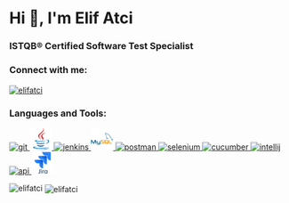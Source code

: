 <h1 align="left">Hi 👋, I'm Elif Atci</h1>
<h3 align="left">ISTQB® Certified Software Test Specialist</h3>

<h3 align="left">Connect with me:</h3>
<p align="left">
<a href="https://linkedin.com/in/elifatci" target="blank"><img align="center" src="https://raw.githubusercontent.com/rahuldkjain/github-profile-readme-generator/master/src/images/icons/Social/linked-in-alt.svg" alt="elifatci" height="30" width="40" /></a>
</p>

<h3 align="left">Languages and Tools:</h3>
<p align="left"> <a href="https://git-scm.com/" target="_blank" rel="noreferrer"> <img src="https://www.vectorlogo.zone/logos/git-scm/git-scm-icon.svg" alt="git" width="40" height="40"/> </a> <a href="https://www.java.com" target="_blank" rel="noreferrer"> <img src="https://raw.githubusercontent.com/devicons/devicon/master/icons/java/java-original.svg" alt="java" width="40" height="40"/> </a> <a href="https://www.jenkins.io" target="_blank" rel="noreferrer"> <img src="https://www.vectorlogo.zone/logos/jenkins/jenkins-icon.svg" alt="jenkins" width="40" height="40"/> </a> <a href="https://www.mysql.com/" target="_blank" rel="noreferrer"> <img src="https://raw.githubusercontent.com/devicons/devicon/master/icons/mysql/mysql-original-wordmark.svg" alt="mysql" width="40" height="40"/> </a> <a href="https://postman.com" target="_blank" rel="noreferrer"> <img src="https://www.vectorlogo.zone/logos/getpostman/getpostman-icon.svg" alt="postman" width="40" height="40"/> </a> <a href="https://www.selenium.dev" target="_blank" rel="noreferrer"> <img src="https://raw.githubusercontent.com/detain/svg-logos/780f25886640cef088af994181646db2f6b1a3f8/svg/selenium-logo.svg" alt="selenium" width="40" height="40"/> </a> <a href="https://user-images.githubusercontent.com/117115257/224326467-5b71a44c-734e-42a2-9378-552be325f82b.png" target="_blank" rel="noopener noreferrer nofollow"> <img src="https://user-images.githubusercontent.com/117115257/224326467-5b71a44c-734e-42a2-9378-552be325f82b.png" alt="cucumber" width="40" height="40"/> </a> <a href="https://user-images.githubusercontent.com/117115257/215229510-bf20882d-ccb7-4931-9d2b-744ff16ebabd.png" target="_blank" rel="noopener noreferrer nofollow"> <img src="https://user-images.githubusercontent.com/117115257/215229510-bf20882d-ccb7-4931-9d2b-744ff16ebabd.png" alt="intellij" width="40" height="40"/> </a> <a href="https://user-images.githubusercontent.com/117115257/224330123-451a6c2b-7571-4294-8a6c-1b262d8db143.png" target="_blank" rel="noopener noreferrer nofollow"> <img src="https://user-images.githubusercontent.com/117115257/224330123-451a6c2b-7571-4294-8a6c-1b262d8db143.png" alt="api" width="40" height="40"/> </a> <a href="https://www.atlassian.com/software/jira" target="_blank" rel="noopener noreferrer nofollow"> <img src="https://raw.githubusercontent.com/devicons/devicon/master/icons/jira/jira-original-wordmark.svg" alt="Jira" width="40" height="40"/> </a> </p>

<p><img align="left" src="https://github-readme-stats.vercel.app/api/top-langs?username=elifatci&show_icons=true&locale=en&layout=compact" alt="elifatci" /></p>

<p>&nbsp;<img align="center" src="https://github-readme-stats.vercel.app/api?username=elifatci&show_icons=true&title_color=000000&locale=en" alt="elifatci" /></p>

